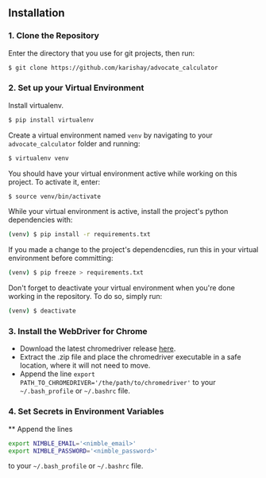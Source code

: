 ## Installation

### 1. Clone the Repository

Enter the directory that you use for git projects, then run:
```bash
$ git clone https://github.com/karishay/advocate_calculator
```

### 2. Set up your Virtual Environment

Install virtualenv.
```bash
$ pip install virtualenv
```
Create a virtual environment named `venv` by navigating to your `advocate_calculator` folder and running:
```bash
$ virtualenv venv
```
You should have your virtual environment active while working on this project. To activate it, enter:
```bash
$ source venv/bin/activate
```
While your virtual environment is active, install the project's python dependencies with:
```bash
(venv) $ pip install -r requirements.txt
```
If you made a change to the project's dependencdies, run this in your virtual environment before committing:
```bash
(venv) $ pip freeze > requirements.txt
```
Don't forget to deactivate your virtual environment when you're done working in the repository. To do so, simply run:
```bash
(venv) $ deactivate
```

### 3. Install the WebDriver for Chrome

* Download the latest chromedriver release [here](https://sites.google.com/a/chromium.org/chromedriver/downloads).
* Extract the .zip file and place the chromedriver executable in a safe location, where it will not need to move.
* Append the line `export PATH_TO_CHROMEDRIVER='/the/path/to/chromedriver'` to your `~/.bash_profile` or `~/.bashrc` file.

### 4. Set Secrets in Environment Variables

** Append the lines
```bash
export NIMBLE_EMAIL='<nimble_email>'
export NIMBLE_PASSWORD='<nimble_password>'
```
 to your `~/.bash_profile` or `~/.bashrc` file.
 
